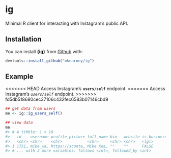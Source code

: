 
<!-- README.md is generated from README.Rmd. Please edit that file -->

# ig

Minimal R client for interacting with Instagram’s public API.

## Installation

You can install **{ig}** from [Github](https://github.com) with:

``` r
devtools::install_github("mkearney/ig")
```

## Example

\<\<\<\<\<\<\< HEAD Access Instagram’s **`users/self`** endpoint.
======= Access Instagram’s *`users/self`* endpoint. \>\>\>\>\>\>\>
fd5db518680cec37106c432fec6583b07146cbd9

``` r
## get data from users
me <- ig::ig_users_self()

## view data
me
#> # A tibble: 1 x 10
#>   id    username profile_picture full_name bio   website is_business media
#>   <chr> <chr>    <chr>           <chr>     <chr> <chr>   <lgl>       <int>
#> 1 1751… mike_wa… https://sconte… Mike Kea… ""    ""      FALSE         141
#> # ... with 2 more variables: follows <int>, followed_by <int>
```
